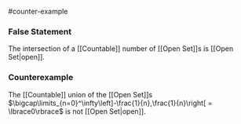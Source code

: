 #counter-example
### False Statement
 The intersection of a [[Countable]] number of [[Open Set]]s is [[Open Set|open]].
### Counterexample
The [[Countable]] union of the [[Open Set]]s $\bigcap\limits_{n=0}^\infty\left]-\frac{1}{n},\frac{1}{n}\right[ = \lbrace0\rbrace$ is not [[Open Set|open]].
